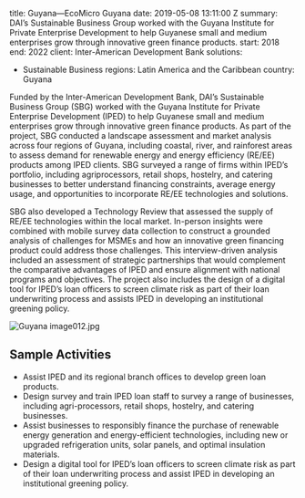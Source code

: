 
title: Guyana—EcoMicro Guyana
date: 2019-05-08 13:11:00 Z
summary: DAI’s Sustainable Business Group worked with the Guyana Institute for Private
  Enterprise Development to help Guyanese small and medium enterprises grow through
  innovative green finance products.
start: 2018
end: 2022
client: Inter-American Development Bank
solutions:
- Sustainable Business
regions: Latin America and the Caribbean
country: Guyana


Funded by the Inter-American Development Bank, DAI’s Sustainable Business Group (SBG) worked with the Guyana Institute for Private Enterprise Development (IPED) to help Guyanese small and medium enterprises grow through innovative green finance products. As part of the project, SBG conducted a landscape assessment and market analysis across four regions of Guyana, including coastal, river, and rainforest areas to assess demand for renewable energy and energy efficiency (RE/EE) products among IPED clients. SBG surveyed a range of firms within IPED’s portfolio, including agriprocessors, retail shops, hostelry, and catering businesses to better understand financing constraints, average energy usage, and opportunities to incorporate RE/EE technologies and solutions.

SBG also developed a Technology Review that assessed the supply of RE/EE technologies within the local market. In-person insights were combined with mobile survey data collection to construct a grounded analysis of challenges for MSMEs and how an innovative green financing product could address those challenges. This interview-driven analysis included an assessment of strategic partnerships that would complement the comparative advantages of IPED and ensure alignment with national programs and objectives. The project also includes the design of a digital tool for IPED’s loan officers to screen climate risk as part of their loan underwriting process and assists IPED in developing an institutional greening policy.

![Guyana image012.jpg](/uploads/Guyana%20image012.jpg)

## Sample Activities

* Assist IPED and its regional branch offices to develop green loan products.
* Design survey and train IPED loan staff to survey a range of businesses, including agri-processors, retail shops, hostelry, and catering businesses.
* Assist businesses to responsibly finance the purchase of renewable energy generation and energy-efficient technologies, including new or upgraded refrigeration units, solar panels, and optimal insulation materials.
* Design a digital tool for IPED’s loan officers to screen climate risk as part of their loan underwriting process and assist IPED in developing an institutional greening policy.
